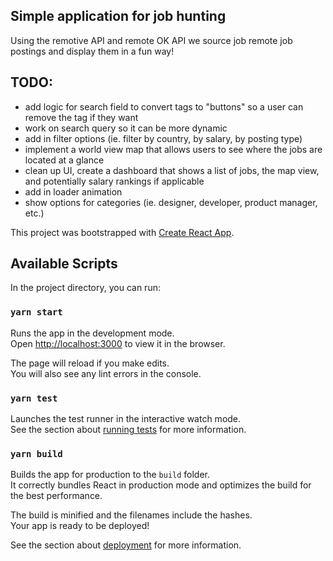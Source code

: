 ## Simple application for job hunting
Using the remotive API and remote OK API we source job remote job postings and display them in a fun way!

## TODO:
- add logic for search field to convert tags to "buttons" so a user can remove the tag if they want
- work on search query so it can be more dynamic
- add in filter options (ie. filter by country, by salary, by posting type)
- implement a world view map that allows users to see where the jobs are located at a glance
- clean up UI, create a dashboard that shows a list of jobs, the map view, and potentially salary rankings if applicable
- add in loader animation
- show options for categories (ie. designer, developer, product manager, etc.)


This project was bootstrapped with [Create React App](https://github.com/facebook/create-react-app).

## Available Scripts

In the project directory, you can run:

### `yarn start`

Runs the app in the development mode.<br />
Open [http://localhost:3000](http://localhost:3000) to view it in the browser.

The page will reload if you make edits.<br />
You will also see any lint errors in the console.

### `yarn test`

Launches the test runner in the interactive watch mode.<br />
See the section about [running tests](https://facebook.github.io/create-react-app/docs/running-tests) for more information.

### `yarn build`

Builds the app for production to the `build` folder.<br />
It correctly bundles React in production mode and optimizes the build for the best performance.

The build is minified and the filenames include the hashes.<br />
Your app is ready to be deployed!

See the section about [deployment](https://facebook.github.io/create-react-app/docs/deployment) for more information.
